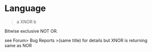 # Language

> a XNOR b

Bitwise exclusive NOT OR.

see Forum> Bug Reports >(same title) for details but XNOR is returning same as NOR
